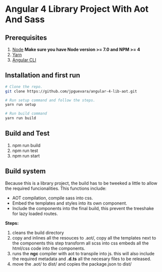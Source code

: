 
# Angular 4 Library Project With Aot And Sass

## Prerequisites

1. [Node](https://nodejs.org/en/) **Make sure you have Node version >= 7.0 and NPM >= 4**
2. [Yarn](https://yarnpkg.com/lang/en/docs/install/)
3. [Angular CLI](https://github.com/angular/angular-cli)

## Installation and first run

```bash
# Clone the repo.
git clone https://github.com/jpguevara/angular-4-lib-aot.git

# Run setup command and follow the steps.
yarn run setup 

# Run build command
yarn run build
```

## Build and Test

1. npm run build
1. npm run test
1. npm run start

## Build system

Because this is a library project, the build has to be tweeked a little to allow the required funcionalities.
This functions include:
- AOT compilation, compile sass into css. 
- Embed the templates and styles into its own component.
- Include the components into the final build, this prevent the treeshake for lazy loaded routes.

**Steps:**
1. cleans the build directory 
2.  copy and inlines all the resouces to .aot/, 
    copy all the templates next to the components 
    this step transform all scss into css
    embeds all the html/css code into the components.
3. runs the **ngc** compiler with aot to transpile into js.
    this will also include the required metadata and **.d.ts**  all the necesary files to be released.
4. move the .aot/ to dist/ and copies the package.json to dist/
